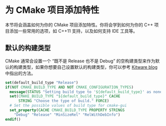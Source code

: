 # 为 CMake 项目添加特性

本节将会涵盖如何为你的 CMake 项目添加特性。你将会学到如何为你的 C++ 项目添加一些常用的选项，如 C++11 支持，以及如何支持 IDE 工具等。

## 默认的构建类型

CMake 通常会设置一个 “既不是 Release 也不是 Debug” 的空构建类型来作为默认的构建类型，如果你想要自己设置默认的构建类型，你可以参考 [Kitware blog](https://blog.kitware.com/cmake-and-the-default-build-type/) 中指出的方法。

```cmake
set(default_build_type "Release")
if(NOT CMAKE_BUILD_TYPE AND NOT CMAKE_CONFIGURATION_TYPES)
  message(STATUS "Setting build type to '${default_build_type}' as none was specified.")
  set(CMAKE_BUILD_TYPE "${default_build_type}" CACHE
      STRING "Choose the type of build." FORCE)
  # Set the possible values of build type for cmake-gui
  set_property(CACHE CMAKE_BUILD_TYPE PROPERTY STRINGS
    "Debug" "Release" "MinSizeRel" "RelWithDebInfo")
endif()
```
